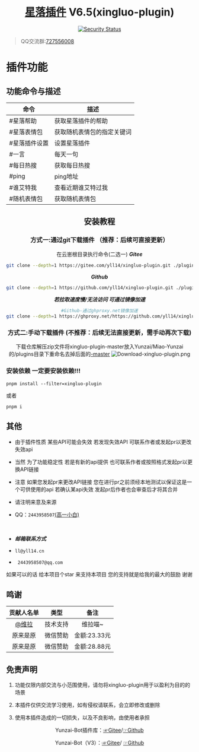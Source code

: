 <div align="center">

# [星落插件](https://blog.yll14.cn/docs/xingluo) V6.5(xingluo-plugin)
[![Security Status](https://www.murphysec.com/platform3/v31/badge/1918466541234647040.svg)](https://www.murphysec.com/console/report/1918466541050097664/1918466541234647040)
 </div>

> QQ交流群:[727556008](https://qm.qq.com/cgi-bin/qm/qr?k=LTxwztTEZyjbE-ccpf2xsIT58alGMJMh&jump_from=webapi&authKey=0i4oR6aRVz9us5y3ghnA5dQGWTYPt4H/p4rLa9wLizaL+KLBx+51gd8+bJcu/uml)

# 插件功能
## 功能命令与描述

| 命令  | 描述  |
| --------| ---- |
| #星落帮助     | 获取星落插件的帮助 |
| #星落表情包 | 获取随机表情包的指定关键词 |
| #星落插件设置 | 设置星落插件 |
| #一言         | 每天一句 |
| #每日热搜     | 获取每日热搜 |
| #ping         | ping地址 |
| #谁艾特我     | 查看近期谁艾特过我 |
| #随机表情包 | 获取随机表情包 |

 <div align="center">
 
 ## 安装教程  
### 方式一:通过git下载插件  （推荐：后续可直接更新）
在云崽根目录执行命令(二选一)
***Gitee***
```sh
git clone --depth=1 https://gitee.com/yll14/xingluo-plugin.git ./plugins/xingluo-plugin/
```
***Github***
```sh
git clone --depth=1 https://github.com/yll14/xingluo-plugin.git ./plugins/xingluo-plugin/
```
***若拉取速度慢/无法访问 可通过镜像加速***
```sh
#Github-通过ghproxy.net镜像加速
git clone --depth=1 https://ghproxy.net/https://github.com/yll14/xingluo-plugin.git ./plugins/xingluo-plugin/
```
### 方式二:手动下载插件 (不推荐：后续无法直接更新，需手动再次下载)
下载仓库解压zip文件将xingluo-plugin-master放入Yunzai/Miao-Yunzai的/plugins目录下重命名去掉后面的<u>-master</u>
<img src='https://gitee.com/yll14/plugin-framework/raw/master/resources/img/cf114401-ee20-455f-b980-c21bc4cb0df9.png'  alt='Download-xingluo-plugin.png'></img>
</div>

### 安装依赖 一定要安装依赖!!!

```
pnpm install --filter=xingluo-plugin
```
或者
```
pnpm i
```

## 其他

- 由于插件性质 某些API可能会失效 若发现失效API 可联系作者或发起pr以更改失效api

- 当然 为了功能稳定性 若是有新的api提供 也可联系作者或按照格式发起pr以更换API链接

- 注意 如果您发起pr来更改API链接 您在进行pr之前须经本地测试以保证这是一个可供使用的api 若确认某api失效 发起pr后作者也会审查后才将其合并
  <br/>
- 请注明来意及来源
  <br/>

- QQ：`2443958507`[(高一小白)](https://qm.qq.com/cgi-bin/qm/qr?k=Vzr6Z6yISyfTNKic29xQEattdPxHldPW)

<br/>

- **_邮箱联系方式_**

- `ll@yll14.cn`

- ` 2443958507@qq.com`

如果可以的话 给本项目个star 来支持本项目 您的支持就是给我的最大的鼓励 谢谢

## 鸣谢 

| 贡献人名单 | 类型 | 备注 |
| :----: | :----: | :----: |
| [@维拉](https://gitee.com/com190238) | 技术支持 | 维拉喵~ |
| 原来是原 | 微信赞助 | 金额:23.33元 |
| 原来是原 | 微信赞助 | 金额:28.88元 |




## 免责声明

1. 功能仅限内部交流与小范围使用，请勿将xingluo-plugin用于以盈利为目的的场景

2. 本插件仅供交流学习使用，如有侵权请联系，会立即修改或删除

3. 使用本插件造成的一切损失，以及不良影响，由使用者承担

<div align="center">

Yunzai-Bot插件库：[☞Gitee](https://gitee.com/yhArcadia/Yunzai-Bot-plugins-index)/[☞Github](https://github.com/yhArcadia/Yunzai-Bot-plugins-index)

Yunzai-Bot（V3）：[☞Gitee](https://gitee.com/Le-niao/Yunzai-Bot)/ [☞Github](https://github.com/Le-niao/Yunzai-Bot)

</div>
